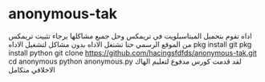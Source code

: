 # anonymous-tak 
اداه تقوم بتحميل الميتاسبلويت في تريمكس وحل جميع مشاكلها يرجاء تثبيت تريمكس من الموقع الرسمي حتا تشتغل الاداه بدون مشاكل 
لتشغيل الاداه 
pkg install git 
pkg install python 
git clone https://github.com/hacingsfdfds/anonymous-tak.git 
cd anonymous 
python anonymous.py 
لقد قدمت كورس مدفوع لتعليم الهاك الاخلاقي متكامل 
